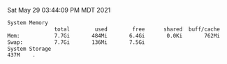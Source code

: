 Sat May 29 03:44:09 PM MDT 2021
```bash
System Memory
               total        used        free      shared  buff/cache   available
Mem:           7.7Gi       484Mi       6.4Gi       0.0Ki       762Mi       6.9Gi
Swap:          7.7Gi       136Mi       7.5Gi
System Storage
437M	.
```
```bash
